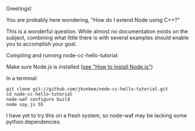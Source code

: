 
Greetings!

You are probably here wondering, "How do I extend Node using C++?"

This is a wonderful question. While almost no documentation exists on the subject, combining what little there is with several examples should enable you to accomplish your goal.

Compiling and running node-cc-hello-tutorial:

Make sure Node.js is installed ([see "How to Install Node.js"](http://howtonode.org/how-to-install-nodejs))

In a terminal:

    git clone git://github.com/jkunkee/node-cc-hello-tutorial.git
    cd node-cc-hello-tutorial
    node-waf configure build
    node say.js 55

I have yet to try this on a fresh system, so node-waf may be lacking some python dependencies. 
